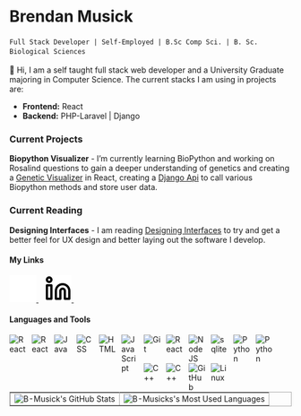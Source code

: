 <h1>Brendan Musick</h1>
<code>Full Stack Developer | Self-Employed | B.Sc Comp Sci. | B. Sc. Biological Sciences</code>

<br>
<br>
👋 Hi, I am a self taught full stack web developer and a University Graduate majoring in Computer Science. The current stacks I am using in projects are:

  - **Frontend:** React
  - **Backend:** PHP-Laravel | Django

### Current Projects
**Biopython Visualizer** - I’m currently learning BioPython and working on Rosalind questions to gain a deeper understanding of genetics and creating a [Genetic Visualizer](https://github.com/B-Musick/biopython_ui) in React, creating a [Django Api](https://github.com/B-Musick/biopython-django-api) to call various Biopython methods and store user data. 

### Current Reading
**Designing Interfaces** - I am reading [Designing Interfaces](https://www.amazon.ca/Designing-Interfaces-Patterns-Effective-Interaction/dp/1492051969/ref=asc_df_1492051969/?tag=googleshopc0c-20&linkCode=df0&hvadid=378350457287&hvpos=&hvnetw=g&hvrand=1900687042903087227&hvpone=&hvptwo=&hvqmt=&hvdev=c&hvdvcmdl=&hvlocint=&hvlocphy=9001173&hvtargid=pla-868976490226&psc=1&mcid=f95ab2f133b232c18a7682d534cfc49f) to try and get a better feel for UX design and better laying out the software I develop.

#### My Links 
<a href="http://www.brendanmusick.com/">
<picture>
  <source media="(prefers-color-scheme: light)" srcset="images/portfolio-link.svg">
  <source media="(prefers-color-scheme: dark)" srcset="images/portfolio-dark.svg">
  <img alt="portfolio" src="images/portfolio-dark.svg">
</picture>
</a>
&ensp;
<a href="https://www.linkedin.com/in/brendanmusick/">
  <picture>
    <source media="(prefers-color-scheme: dark)" srcset="images/linkedin-dark-mode.svg">
    <source media="(prefers-color-scheme: light)" srcset="images/linkedin-light.svg">
    <img alt="linkedin" src="images/linkedin-light.svg">
  </picture>
</a>
&nbsp;&nbsp;

#### Languages and Tools
<img align="left" alt="React" width="30px" style="padding-right:10px;" src="https://cdn.jsdelivr.net/gh/devicons/devicon@latest/icons/react/react-original.svg" />
<img align="left" alt="React" width="30px" style="padding-right:10px;" src="https://cdn.jsdelivr.net/gh/devicons/devicon@latest/icons/php/php-original.svg" />
<img align="left" alt="Java" width="30px" style="padding-right:10px;" src="https://cdn.jsdelivr.net/gh/devicons/devicon/icons/java/java-original.svg"/>
<img align="left" alt="CSS" width="30px" style="padding-right:10px;" src="https://cdn.jsdelivr.net/gh/devicons/devicon/icons/css3/css3-original.svg" />
<img align="left" alt="HTML" width="30px" style="padding-right:10px;" src="https://cdn.jsdelivr.net/gh/devicons/devicon/icons/html5/html5-plain.svg" />
<img align="left" alt="JavaScript" width="30px" style="padding-right:10px;" src="https://cdn.jsdelivr.net/gh/devicons/devicon/icons/javascript/javascript-plain.svg" />
<img align="left" alt="Git" width="30px" style="padding-right:10px;" src="https://cdn.jsdelivr.net/gh/devicons/devicon/icons/git/git-original.svg" />         
<img align="left" alt="React" width="30px" style="padding-right:10px;" src="https://cdn.jsdelivr.net/gh/devicons/devicon/icons/react/react-original.svg" />
<img align="left" alt="NodeJS" width="30px" style="padding-right:10px;" src="https://cdn.jsdelivr.net/gh/devicons/devicon/icons/nodejs/nodejs-original.svg" />
<img align="left" alt="sqlite" width="30px" style="padding-right:10px;" src="https://cdn.jsdelivr.net/gh/devicons/devicon/icons/sqlite/sqlite-original.svg" />          
<img align="left" alt="Python" width="30px" style="padding-right:10px;" src="https://cdn.jsdelivr.net/gh/devicons/devicon/icons/python/python-plain.svg" />
<img align="left" alt="Python" width="30px" style="padding-right:10px;" src="https://cdn.jsdelivr.net/gh/devicons/devicon/icons/c/c-original.svg" />
<img align="left" alt="C++" width="30px" style="padding-right:10px;" src="https://cdn.jsdelivr.net/gh/devicons/devicon/icons/cplusplus/cplusplus-line.svg" />
<img align="left" alt="C++" width="30px" style="padding-right:10px;" src="https://cdn.jsdelivr.net/gh/devicons/devicon/icons/opengl/opengl-original.svg" />          
<img align="left" alt="GitHub" width="30px" style="padding-right:10px;" src="https://cdn.jsdelivr.net/gh/devicons/devicon/icons/github/github-original.svg" />
<img align="left" alt="Linux" width="30px" style="padding-right:10px;" src="https://cdn.jsdelivr.net/gh/devicons/devicon/icons/linux/linux-original.svg" />
<br>
<!-- [![website](./images/portfolio-link.svg)](http://www.brendanmusick.ca#gh-dark-mode-only)
[![website](./img/portfolio-link-dark.svg)](http://www.brendanmusick.ca#gh-light-mode-only) -->
&nbsp;&nbsp;

<!-- [![website](./images/linkedin-link.svg)](https://www.linkedin.com/in/brendanmusick/#gh-dark-mode-only) -->
&nbsp;&nbsp;
<table border="1" bordercolor="#aaa" cellspacing="0" cellpadding="0">
<tr>
  <td><img style="display:block;" width="100%" height="100%" alt="B-Musick's GitHub Stats" src="https://github-readme-stats.vercel.app/api?username=B-Musick&show_icons=true&hide_border=false&title_color=ff652f&icon_color=FFE400&bg_color=09131B&text_color=ffffff&border_color=0c1a25" /></td> 
<td><img style="display:block;" width="100%" height="100%" alt="B-Musicks's Most Used Languages" src="https://github-readme-stats.vercel.app/api/top-langs/?username=B-Musick&layout=compact" /></td>
</tr>
</table>


<!---
B-Musick/B-Musick is a ✨ special ✨ repository because its `README.md` (this file) appears on your GitHub profile.
You can click the Preview link to take a look at your changes.
--->
